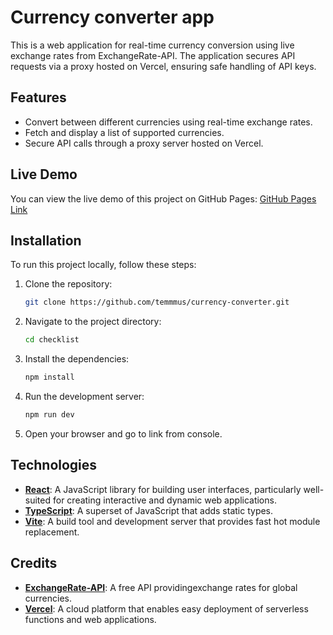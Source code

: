 # Currency converter app

This is a web application for real-time currency conversion using live exchange rates from ExchangeRate-API. The application secures API requests via a proxy hosted on Vercel, ensuring safe handling of API keys.

## Features

- Convert between different currencies using real-time exchange rates.
- Fetch and display a list of supported currencies.
- Secure API calls through a proxy server hosted on Vercel.

## Live Demo

You can view the live demo of this project on GitHub Pages: [GitHub Pages Link](https://temmmus.github.io/currency-converter)

## Installation

To run this project locally, follow these steps:

1. Clone the repository:
   ```bash
   git clone https://github.com/temmmus/currency-converter.git
   ```
2. Navigate to the project directory:
   ```bash
   cd checklist
   ```
3. Install the dependencies:
   ```bash
   npm install
   ```
4. Run the development server:
   ```bash
   npm run dev
   ```
5. Open your browser and go to link from console.

## Technologies

- **[React](https://react.dev/)**: A JavaScript library for building user interfaces, particularly well-suited for creating interactive and dynamic web applications.
- **[TypeScript](https://typescriptlang.org/)**: A superset of JavaScript that adds static types.
- **[Vite](https://vitejs.dev/)**: A build tool and development server that provides fast hot module replacement.

## Credits

- **[ExchangeRate-API](https://exchangerate-api.com/)**: A free API providingexchange rates for global currencies.
- **[Vercel](https://vercel.com/)**: A cloud platform that enables easy deployment of serverless functions and web applications.
